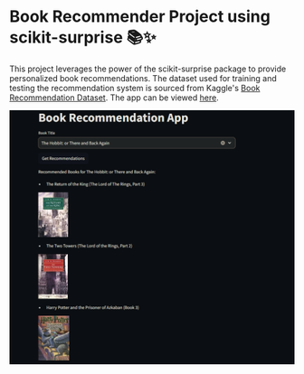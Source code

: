 # Book Recommender Project using scikit-surprise 📚✨
This project leverages the power of the scikit-surprise package to provide personalized book recommendations. The dataset used for training and testing the recommendation system is sourced from Kaggle's [Book Recommendation Dataset](https://www.kaggle.com/datasets/arashnic/book-recommendation-dataset). The app can be viewed [here](https://bookrecommenderapp.streamlit.app/).

![](preview.png)
